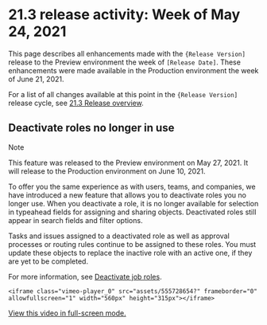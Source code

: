 

# 21.3 release activity:&nbsp;Week of May 24, 2021

This page describes all enhancements made with the `{Release Version]` release to the Preview environment the week of `[Release Date]`. These enhancements were made available in the Production environment the week of June 21, 2021.

For a list of all changes available at this point in the `{Release Version]` release cycle, see [21.3 Release overview](../../../product-announcements/product-releases/21.3-release-activity/21-3-release-overview.md).

## Deactivate roles no longer in use

>[!NOTE]
>
>This feature was released to the Preview environment on May 27, 2021. It will release to the Production environment on June 10, 2021.

To offer you the same experience as with users, teams, and companies, we have introduced a new feature that allows you to deactivate roles you no longer use. When you deactivate a role, it is no longer available for selection in typeahead fields for assigning and sharing objects. Deactivated roles still appear in search fields and filter options.

Tasks and issues assigned to a deactivated role as well as approval processes or routing rules continue to be assigned to these roles. You must update these objects to replace the inactive role with an active one, if they are yet to be completed.

For more information, see [Deactivate job roles](../../../administration-and-setup/set-up-workfront/organizational-setup/deactivate-job-roles.md).

`<iframe class="vimeo-player_0" src="assets/555728654?" frameborder="0" allowfullscreen="1" width="560px" height="315px"></iframe>`

[View this video in full-screen mode.](https://vimeo.com/555728654/ceb3bc26f1) 
